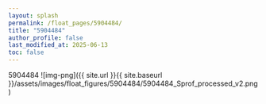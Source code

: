 ```yaml
---
layout: splash
permalink: /float_pages/5904484/
title: "5904484"
author_profile: false
last_modified_at: 2025-06-13
toc: false
---
```

 
5904484
![img-png]({{ site.url }}{{ site.baseurl }}/assets/images/float_figures/5904484/5904484_Sprof_processed_v2.png)